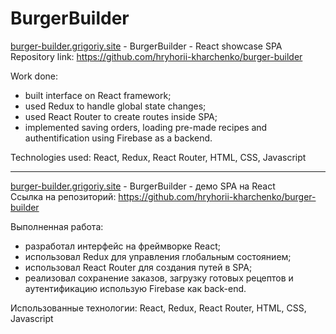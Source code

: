 # BurgerBuilder

[burger-builder.grigoriy.site](https://burger-builder.grigoriy.site) - BurgerBuilder - React showcase SPA  
Repository link: https://github.com/hryhorii-kharchenko/burger-builder

Work done:

- built interface on React framework;
- used Redux to handle global state changes;
- used React Router to create routes inside SPA;
- implemented saving orders, loading pre-made recipes and authentification using Firebase as a backend.

Technologies used: React, Redux, React Router, HTML, CSS, Javascript

---

[burger-builder.grigoriy.site](https://burger-builder.grigoriy.site) - BurgerBuilder - демо SPA на React  
Ссылка на репозиторий: https://github.com/hryhorii-kharchenko/burger-builder

Выполненная работа:

- разработал интерфейс на фреймворке React;
- использовал Redux для управления глобальным состоянием;
- использовал React Router для создания путей в SPA;
- реализовал сохранение заказов, загрузку готовых рецептов и аутентификацию использую Firebase как back-end.

Использованные технологии: React, Redux, React Router, HTML, CSS, Javascript
